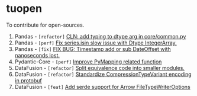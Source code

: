 # tuopen
To contribute for open-sources.

1. Pandas - `[refactor]`  [CLN: add typing to dtype arg in core/common.py](https://github.com/pandas-dev/pandas/pull/39018)
2. Pandas - `[perf]` [Fix series.isin slow issue with Dtype IntegerArray.](https://github.com/pandas-dev/pandas/pull/38379)
3. Pandas - `[fix]` [FIX BUG: Timestamp add or sub DateOffset with nanoseconds lost.](https://github.com/pandas-dev/pandas/pull/43968)
4. Pydantic-Core - `[perf]` [Improve PyMapping related function](https://github.com/pydantic/pydantic-core/pull/314)
5. DataFusion - `[refactor]` [Split equivalence code into smaller modules.](https://github.com/apache/arrow-datafusion/pull/8649)
6. DataFusion - `[refactor]` [Standardize CompressionTypeVariant encoding in protobuf](https://github.com/apache/arrow-datafusion/pull/8785)
7. DataFusion - `[feat]` [Add serde support for Arrow FileTypeWriterOptions](https://github.com/apache/arrow-datafusion/pull/8850)
